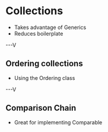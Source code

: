 # Collections

* Takes advantage of Generics
* Reduces boilerplate

---V


## Ordering collections

* Using the Ordering class

---V


## Comparison Chain

* Great for implementing Comparable


